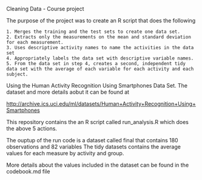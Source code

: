 Cleaning Data - Course project 

The purpose of the project was to create an R script that does the following
	
	1. Merges the training and the test sets to create one data set.
	2. Extracts only the measurements on the mean and standard deviation for each measurement. 
	3. Uses descriptive activity names to name the activities in the data set
	4. Appropriately labels the data set with descriptive variable names. 
	5. From the data set in step 4, creates a second, independent tidy data set with the average of each variable for each activity and each subject.

Using the Human Activity Recognition Using Smartphones Data Set. The dataset and more details aobut it can be found at

http://archive.ics.uci.edu/ml/datasets/Human+Activity+Recognition+Using+Smartphones

This repository contains the an R script called run_analysis.R which does the above 5 actions. 

The ouptup of the run code is a dataset called final that contains 180 observations and 82 variables
The tidy datasets contains the average values for each measure by activity and group.

More details about the values included in the dataset can be found in the codebook.md file



